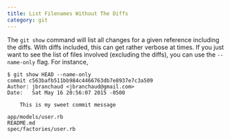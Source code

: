```yaml
---
title: List Filenames Without The Diffs 
category: git
---
```


The `git show` command will list all changes for a given reference
including the diffs. With diffs included, this can get rather verbose at
times. If you just want to see the list of files involved (excluding the
diffs), you can use the `--name-only` flag. For instance,

```
$ git show HEAD --name-only
commit c563bafb511bb984c4466763db7e8937e7c3a509
Author: jbranchaud <jbranchaud@gmail.com>
Date:   Sat May 16 20:56:07 2015 -0500

    This is my sweet commit message

app/models/user.rb
README.md
spec/factories/user.rb
```
